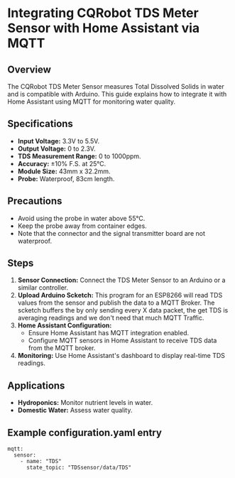 # Integrating CQRobot TDS Meter Sensor with Home Assistant via MQTT

## Overview
The CQRobot TDS Meter Sensor measures Total Dissolved Solids in water and is compatible with Arduino. This guide explains how to integrate it with Home Assistant using MQTT for monitoring water quality.

## Specifications
- **Input Voltage:** 3.3V to 5.5V.
- **Output Voltage:** 0 to 2.3V.
- **TDS Measurement Range:** 0 to 1000ppm.
- **Accuracy:** ±10% F.S. at 25°C.
- **Module Size:** 43mm x 32.2mm.
- **Probe:** Waterproof, 83cm length.

## Precautions
- Avoid using the probe in water above 55°C.
- Keep the probe away from container edges.
- Note that the connector and the signal transmitter board are not waterproof.

## Steps
1. **Sensor Connection:** Connect the TDS Meter Sensor to an Arduino or a similar controller.
2. **Upload Arduino Scketch:** This program for an ESP8266 will read TDS values from the sensor and publish the data to a MQTT Broker. The scketch buffers the by only sending every X data packet, the get TDS is averaging readings and we don't need that much MQTT Traffic. 
3. **Home Assistant Configuration:**
   - Ensure Home Assistant has MQTT integration enabled.
   - Configure MQTT sensors in Home Assistant to receive TDS data from the MQTT broker.
4. **Monitoring:** Use Home Assistant's dashboard to display real-time TDS readings.

## Applications
- **Hydroponics:** Monitor nutrient levels in water.
- **Domestic Water:** Assess water quality.


## Example configuration.yaml entry
```
mqtt:
  sensor:
    - name: "TDS"
      state_topic: "TDSsensor/data/TDS"
```
